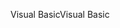 <span data-ttu-id="aa032-101">Visual Basic</span><span class="sxs-lookup"><span data-stu-id="aa032-101">Visual Basic</span></span>